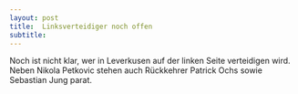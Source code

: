 ```yaml
---
layout: post
title:  Linksverteidiger noch offen
subtitle:  
---
```


Noch ist nicht klar, wer in Leverkusen auf der linken Seite verteidigen wird. Neben Nikola Petkovic stehen auch Rückkehrer Patrick Ochs sowie Sebastian Jung parat.


